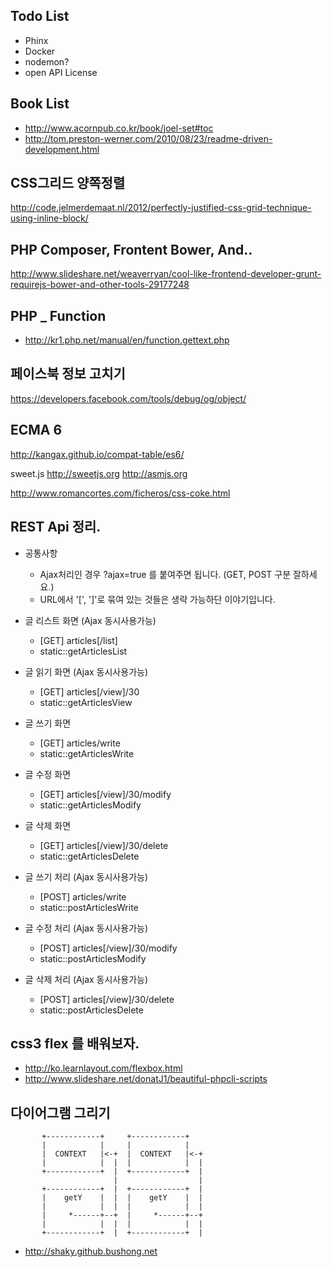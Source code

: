 ## Todo List

- Phinx
- Docker
- nodemon?
- open API License

## Book List

- http://www.acornpub.co.kr/book/joel-set#toc
- http://tom.preston-werner.com/2010/08/23/readme-driven-development.html


## CSS그리드 양쪽정렬

http://code.jelmerdemaat.nl/2012/perfectly-justified-css-grid-technique-using-inline-block/


## PHP Composer, Frontent Bower, And..

http://www.slideshare.net/weaverryan/cool-like-frontend-developer-grunt-requirejs-bower-and-other-tools-29177248


## PHP _ Function

- http://kr1.php.net/manual/en/function.gettext.php


## 페이스북 정보 고치기

https://developers.facebook.com/tools/debug/og/object/

## ECMA 6

http://kangax.github.io/compat-table/es6/

sweet.js
http://sweetjs.org
http://asmjs.org

http://www.romancortes.com/ficheros/css-coke.html

## REST Api 정리.

- 공통사항
    - Ajax처리인 경우 ?ajax=true 를 붙여주면 됩니다. (GET, POST 구분 잘하세요.)
    - URL에서 '[', ']'로 묶여 있는 것들은 생략 가능하단 이야기입니다.

- 글 리스트 화면 (Ajax 동시사용가능)
    - [GET] articles[/list]
    - static::getArticlesList

- 글 읽기 화면 (Ajax 동시사용가능)
    - [GET] articles[/view]/30
    - static::getArticlesView

- 글 쓰기 화면
    - [GET] articles/write
    - static::getArticlesWrite

- 글 수정 화면
    - [GET] articles[/view]/30/modify
    - static::getArticlesModify

- 글 삭제 화면
    - [GET] articles[/view]/30/delete
    - static::getArticlesDelete

- 글 쓰기 처리 (Ajax 동시사용가능)
    - [POST] articles/write
    - static::postArticlesWrite

- 글 수정 처리 (Ajax 동시사용가능)
    - [POST] articles[/view]/30/modify
    - static::postArticlesModify

- 글 삭제 처리 (Ajax 동시사용가능)
    - [POST] articles[/view]/30/delete
    - static::postArticlesDelete


## css3 flex 를 배워보자.

- http://ko.learnlayout.com/flexbox.html
- http://www.slideshare.net/donatJ1/beautiful-phpcli-scripts


## 다이어그램 그리기

```text
       +------------+     +------------+
       |            |     |            |
       |  CONTEXT   |<-+  |  CONTEXT   |<-+
       |            |  |  |            |  |
       +------------+  |  +------------+  |
                       |                  |
       +------------+  |  +------------+  |
       |    getY    |  |  |    getY    |  |
       |            |  |  |            |  |
       |     *------+--+  |     *------+--+
       |            |  |  |            |  |
       +------------+  |  +------------+  |
```

 - http://shaky.github.bushong.net

 
 
